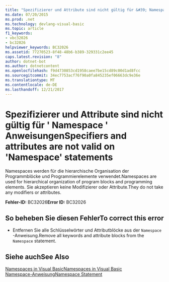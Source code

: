 ```yaml
---
title: "Spezifizierer und Attribute sind nicht gültig für &#39; Namespace &#39; Anweisungen"
ms.date: 07/20/2015
ms.prod: .net
ms.technology: devlang-visual-basic
ms.topic: article
f1_keywords:
- vbc32026
- bc32026
helpviewer_keywords: BC32026
ms.assetid: 77270523-8f48-48b6-b389-329331c2ee45
caps.latest.revision: "8"
author: dotnet-bot
ms.author: dotnetcontent
ms.openlocfilehash: f9d4730853cd1958caee7be15cd89c00d1ad8fcc
ms.sourcegitcommit: 34ec7753acf76f90a0fa845235ef06663dc9e36e
ms.translationtype: MT
ms.contentlocale: de-DE
ms.lasthandoff: 12/21/2017
---
```

# <a name="specifiers-and-attributes-are-not-valid-on-39namespace39-statements"></a><span data-ttu-id="9ce47-102">Spezifizierer und Attribute sind nicht gültig für &#39; Namespace &#39; Anweisungen</span><span class="sxs-lookup"><span data-stu-id="9ce47-102">Specifiers and attributes are not valid on &#39;Namespace&#39; statements</span></span>
<span data-ttu-id="9ce47-103">Namespaces werden für die hierarchische Organisation der Programmblöcke und Programmierelemente verwendet.</span><span class="sxs-lookup"><span data-stu-id="9ce47-103">Namespaces are used for hierarchical organization of program blocks and programming elements.</span></span> <span data-ttu-id="9ce47-104">Sie akzeptieren keine Modifizierer oder Attribute.</span><span class="sxs-lookup"><span data-stu-id="9ce47-104">They do not take any modifiers or attributes.</span></span>  
  
 <span data-ttu-id="9ce47-105">**Fehler-ID:** BC32026</span><span class="sxs-lookup"><span data-stu-id="9ce47-105">**Error ID:** BC32026</span></span>  
  
## <a name="to-correct-this-error"></a><span data-ttu-id="9ce47-106">So beheben Sie diesen Fehler</span><span class="sxs-lookup"><span data-stu-id="9ce47-106">To correct this error</span></span>  
  
-   <span data-ttu-id="9ce47-107">Entfernen Sie alle Schlüsselwörter und Attributblöcke aus der `Namespace` -Anweisung.</span><span class="sxs-lookup"><span data-stu-id="9ce47-107">Remove all keywords and attribute blocks from the `Namespace` statement.</span></span>  
  
## <a name="see-also"></a><span data-ttu-id="9ce47-108">Siehe auch</span><span class="sxs-lookup"><span data-stu-id="9ce47-108">See Also</span></span>  
 [<span data-ttu-id="9ce47-109">Namespaces in Visual Basic</span><span class="sxs-lookup"><span data-stu-id="9ce47-109">Namespaces in Visual Basic</span></span>](../../visual-basic/programming-guide/program-structure/namespaces.md)  
 [<span data-ttu-id="9ce47-110">Namespace-Anweisung</span><span class="sxs-lookup"><span data-stu-id="9ce47-110">Namespace Statement</span></span>](../../visual-basic/language-reference/statements/namespace-statement.md)  
   
 
